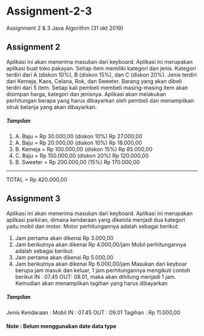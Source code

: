 # Assignment-2-3
Assignment 2 &amp; 3 Java Algorithm (31 okt 2019)


## Assignment 2

Aplikasi ini akan menerima masukan dari keyboard. Aplikasi ini
merupakan aplikasi buat toko pakayan. Setiap item memiliki
kategori dan jenis. Kategori terdiri dari A (diskon 10%), B
(diskon 15%), dan C (diskon 20%). Jenis terdiri dari Kemeja,
Kaos, Celana, Rok, dan Sweeter.
Barang yang akan dibeli terdiri dari 5 item. Setiap kali pembeli
membeli masing-masing item akan disimpan harga, kategori
dan jenisnya.
Aplikasi akan melakukan perhitungan berapa yang harus
dibayarkan oleh pembeli dan menampilkan struk belanja
yang akan dibayarkan.

##### Tampilan

1. A. Baju = Rp 30.000,00 (diskon 10%)
Rp 27.000,00
2. A. Baju = Rp 20.000,00 (diskon 10%)
Rp 18.000,00
3. B. Kemeja = Rp 100.000,00 (diskon 15%)
Rp 85.000,00
4. C. Baju = Rp 150.000,00 (diskon 20%)
Rp 120.000,00
5. B. Sweeter = Rp 200.000,00 (15%)
Rp 170.000,00
________________________________
TOTAL = Rp 420.000,00

## Assignment 3

Aplikasi ini akan menerima masukan dari keyboard. Aplikasi ini merupakan aplikasi
parkiran, dimana kendaraan yang dikelola menjadi dua kategori yaitu mobil dan
motor.
Motor perhitungannya adalah sebagai berikut:
1. Jam pertama akan dikenai Rp 3.000,00
2. Jam berikutnya akan dikenai Rp 4.000,00/jam
Mobil perhitungannya adalah sebagai berikut:
1. Jam pertama akan dikenai Rp 5.000,00
2. Jam berikutnya akan dikenai Rp 6.000,00/jam
Masukan dari keyboar berupa jam masuk dan keluar, 1 jam perhitungannya
mengikuti contoh berikut
IN : 07.45 OUT: 08.01, maka akan dihitung menjadi 1 jam. Kemudian akan
menampilkan tagihan yang harus dibayarkan

##### Tampilan

Jenis Kendaraan : Mobil
IN : 07.45
OUT : 09.01
Tagihan : Rp 11.000,00

#### Note : Belum menggunakan date data type
